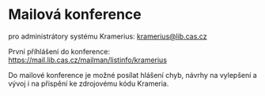 # Mailová konference #
pro administrátory systému Kramerius: kramerius@lib.cas.cz

První příhlášení do konference: https://mail.lib.cas.cz/mailman/listinfo/kramerius

Do mailové konference je možné posílat hlášení chyb, návrhy na vylepšení a vývoj i na přispění ke zdrojovému kódu Krameria.